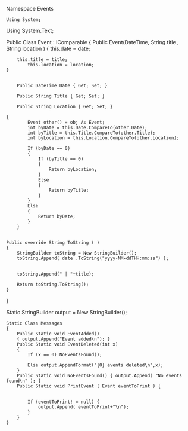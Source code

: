 Namespace Events

    Using System;
Using System.Text;
        
Public Class Event : IComparable
{
	Public Event(DateTime, String title , String location ) 
        {
		this.date = date;
		
		this.title = title;
			this.location = location;
	}

	
        Public DateTime Date { Get; Set; }

        Public String Title { Get; Set; }

        Public String Location { Get; Set; }

    {
            Event other() = obj As Event;
            int byDate = this.Date.CompareTo(other.Date);
            int byTitle = this.Title.CompareTo(other.Title);
            int byLocation = this.Location.CompareTo(other.Location);

            If (byDate == 0)
            {
                If (byTitle == 0)
                {
                    Return byLocation;
                }
                Else
                {
                    Return byTitle;
                }
            }
            Else
            {
                Return byDate;
            }
        }


	Public override String ToString ( )
	{
		StringBuilder toString = New StringBuilder();
		toString.Append( date .ToString("yyyy-MM-ddTHH:mm:ss") );
			
			
		toString.Append(" | "+title);
	
		Return toString.ToString();
	}
}

Static StringBuilder output = New StringBuilder();

	Static Class Messages
	{
		Public Static void EventAdded()
		{ output.Append("Event added\n"); }
		Public Static void EventDeleted(int x)
		{
			If (x == 0) NoEventsFound();
			
			Else output.AppendFormat("{0} events deleted\n",x);
		}
		Public Static void NoEventsFound() { output.Append( "No events found\n" ); }
		Public Static void PrintEvent ( Event eventToPrint ) {
		
		
			If (eventToPrint! = null) {
				output.Append( eventToPrint+"\n");
			}
		}
	}
